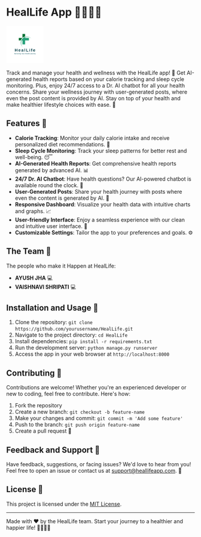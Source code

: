 # HealLife App 🏃‍♀️🍏🛌

<img src="healthcare-removebg.png" alt="HealthTracker Logo" width="100" height="100">

Track and manage your health and wellness with the HealLife app! 🌟 Get AI-generated health reports based on your calorie tracking and sleep cycle monitoring. Plus, enjoy 24/7 access to a Dr. AI chatbot for all your health concerns. Share your wellness journey with user-generated posts, where even the post content is provided by AI. Stay on top of your health and make healthier lifestyle choices with ease. 🚀

## Features 🌈

- **Calorie Tracking**: Monitor your daily calorie intake and receive personalized diet recommendations. 🥗
- **Sleep Cycle Monitoring**: Track your sleep patterns for better rest and well-being. 😴
- **AI-Generated Health Reports**: Get comprehensive health reports generated by advanced AI. 📊
- **24/7 Dr. AI Chatbot**: Have health questions? Our AI-powered chatbot is available round the clock. 🤖
- **User-Generated Posts**: Share your health journey with posts where even the content is generated by AI. 📝
- **Responsive Dashboard**: Visualize your health data with intuitive charts and graphs. 📈
- **User-friendly Interface**: Enjoy a seamless experience with our clean and intuitive user interface. 🌟
- **Customizable Settings**: Tailor the app to your preferences and goals. ⚙️

## The Team 👥
The people who make it Happen at HealLife:

- **AYUSH JHA** 💻
- **VAISHNAVI SHRIPATI** 💻

## Installation and Usage 🚀

1. Clone the repository: `git clone https://github.com/yourusername/HealLife.git`
3. Navigate to the project directory: `cd HealLife`
4. Install dependencies: `pip install -r requirements.txt`
5. Run the development server: `python manage.py runserver`
6. Access the app in your web browser at `http://localhost:8000`

## Contributing 🤝

Contributions are welcome! Whether you're an experienced developer or new to coding, feel free to contribute. Here's how:

1. Fork the repository
2. Create a new branch: `git checkout -b feature-name`
3. Make your changes and commit: `git commit -m 'Add some feature'`
4. Push to the branch: `git push origin feature-name`
5. Create a pull request 🎉

## Feedback and Support 💬

Have feedback, suggestions, or facing issues? We'd love to hear from you! Feel free to open an issue or contact us at support@heallifeapp.com. 📣

## License 📜

This project is licensed under the [MIT License](LICENSE).

---

Made with ❤️ by the HealLife team. Start your journey to a healthier and happier life! 🌈🏃‍♂️🥦
